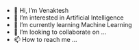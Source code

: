 - 👋 Hi, I’m Venaktesh
- 👀 I’m interested in Artificial Intelligence
- 🌱 I’m currently learning Machine Learning
- 💞️ I’m looking to collaborate on ...
- 📫 How to reach me ...

<!---
jv2210/jv2210 is a ✨ special ✨ repository because its `README.md` (this file) appears on your GitHub profile.
You can click the Preview link to take a look at your changes.
--->
